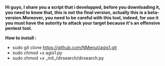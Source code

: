 **Hi guys, I share you a script that i developped, before you downloading it, you need to know that, this is not the final version, actually this is a beta-version.Moreover, you need to be careful with this tool, indeed, for use it you must have the autority to attack your target because it's an offensive pentest tool.**


**How to install :**
- sudo git clone https://github.com/NMenut/agis1.git
- sudo chmod +x agis1.py  
- sudo chmod +x \__init__\/dirsearch/dirsearch.py

